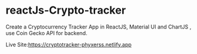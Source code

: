 # reactJs-Crypto-tracker
Create a Cryptocurrency Tracker App in ReactJS, Material UI and ChartJS , use Coin Gecko API for backend.

Live Site:https://cryptotracker-phyxerss.netlify.app
